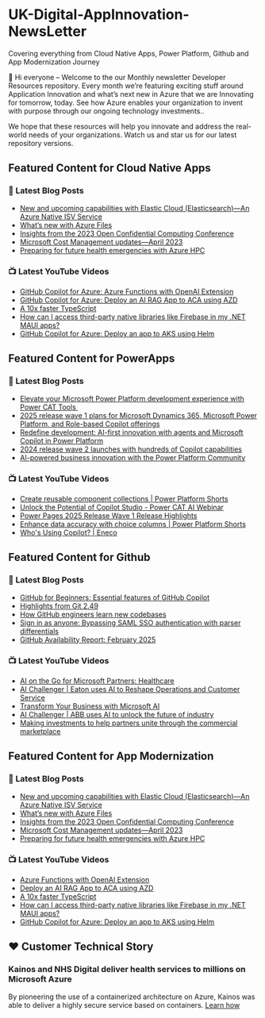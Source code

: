 # UK-Digital-AppInnovation-NewsLetter

Covering everything from Cloud Native Apps, Power Platform, Github and App Modernization Journey

👋 Hi everyone – Welcome to the our Monthly newsletter Developer Resources repository. Every month we’re featuring exciting stuff around Application Innovation and what’s next new in Azure that we are Innovating for tomorrow, today. See how Azure enables your organization to invent with purpose through our ongoing technology investments..


We hope that these resources will help you innovate and address the real-world needs of your organizations. Watch us and star us for our latest repository versions.

## Featured Content for Cloud Native Apps


### 📝 Latest Blog Posts

    
<!-- BLOGCNA:START -->
- [New and upcoming capabilities with Elastic Cloud (Elasticsearch)—An Azure Native ISV Service](https://azure.microsoft.com/blog/new-and-upcoming-capabilities-with-elastic-cloud-elasticsearch-an-azure-native-isv-service/)
- [What’s new with Azure Files](https://azure.microsoft.com/blog/what-s-new-with-azure-files/)
- [Insights from the 2023 Open Confidential Computing Conference](https://azure.microsoft.com/blog/insights-from-the-2023-open-confidential-computing-conference/)
- [Microsoft Cost Management updates—April 2023](https://azure.microsoft.com/blog/microsoft-cost-management-updates-april-2023/)
- [Preparing for future health emergencies with Azure HPC ](https://azure.microsoft.com/blog/preparing-for-future-health-emergencies-with-azure-hpc/)
<!-- BLOGCNA:END -->

### 📺 Latest YouTube Videos

 
<!-- YOUTUBECNA:START -->
- [GitHub Copilot for Azure: Azure Functions with OpenAI Extension](https://www.youtube.com/watch?v=BRPxGi--REU)
- [GitHub Copilot for Azure: Deploy an AI RAG App to ACA using AZD](https://www.youtube.com/watch?v=jX1fa9r5gqE)
- [A 10x faster TypeScript](https://www.youtube.com/watch?v=e2FgESRT_8I)
- [How can I access third-party native libraries like Firebase in my .NET MAUI apps?](https://www.youtube.com/watch?v=Fn5DldcOr28)
- [GitHub Copilot for Azure: Deploy an app to AKS using Helm](https://www.youtube.com/watch?v=WJz4v0fwqZU)
<!-- YOUTUBECNA:END -->

##  Featured Content for PowerApps
### 📝 Latest Blog Posts
<!-- BLOGPOWER:START -->
- [Elevate your Microsoft Power Platform development experience with Power CAT Tools ](https://www.microsoft.com/en-us/power-platform/blog/2025/03/04/elevate-your-microsoft-power-platform-development-experience-with-power-cat-tools/)
- [2025 release wave 1 plans for Microsoft Dynamics 365, Microsoft Power Platform, and Role-based Copilot offerings](https://www.microsoft.com/en-us/dynamics-365/blog/business-leader/2025/01/23/2025-release-wave-1-plans-for-microsoft-dynamics-365-microsoft-power-platform-and-role-based-copilot-offerings/)
- [Redefine development: AI-first innovation with agents and Microsoft Copilot in Power Platform](https://www.microsoft.com/en-us/power-platform/blog/2024/11/19/redefine-development-ai-first-innovation-with-agents-and-microsoft-copilot-in-power-platform/)
- [2024 release wave 2 launches with hundreds of Copilot capabilities](https://www.microsoft.com/en-us/dynamics-365/blog/business-leader/2024/10/29/2024-release-wave-2-launches-with-hundreds-of-copilot-capabilities/)
- [AI-powered business innovation with the Power Platform Community](https://www.microsoft.com/en-us/power-platform/blog/2024/09/18/ai-powered-business-innovation-with-the-power-platform-community/)
<!-- BLOGPOWER:END -->
 ### 📺 Latest YouTube Videos
    
<!-- YOUTUBEPOWER:START -->
- [Create reusable component collections | Power Platform Shorts](https://www.youtube.com/watch?v=lMowrlwpHfU)
- [Unlock the Potential of Copilot Studio - Power CAT AI Webinar](https://www.youtube.com/watch?v=UJBx_zAd3Fg)
- [Power Pages 2025 Release Wave 1 Release Highlights](https://www.youtube.com/watch?v=sHmqZwJZ_Mo)
- [Enhance data accuracy with choice columns | Power Platform Shorts](https://www.youtube.com/watch?v=vuzyrwEmBew)
- [Who&#39;s Using Copilot? | Eneco](https://www.youtube.com/watch?v=ablNwQDNbiE)
<!-- YOUTUBEPOWER:END -->

##  Featured Content for Github
### 📝 Latest Blog Posts
<!-- BLOGGITHUB:START -->
- [GitHub for Beginners: Essential features of GitHub Copilot](https://github.blog/ai-and-ml/github-copilot/github-for-beginners-essential-features-of-github-copilot/)
- [Highlights from Git 2.49](https://github.blog/open-source/git/highlights-from-git-2-49/)
- [How GitHub engineers learn new codebases](https://github.blog/developer-skills/application-development/how-github-engineers-learn-new-codebases/)
- [Sign in as anyone: Bypassing SAML SSO authentication with parser differentials](https://github.blog/security/sign-in-as-anyone-bypassing-saml-sso-authentication-with-parser-differentials/)
- [GitHub Availability Report: February 2025](https://github.blog/news-insights/company-news/github-availability-report-february-2025/)
<!-- BLOGGITHUB:END -->
### 📺 Latest YouTube Videos
<!-- YOUTUBEGITHUB:START -->
- [AI on the Go for Microsoft Partners: Healthcare](https://www.youtube.com/watch?v=psf6_PzsMJg)
- [AI Challenger | Eaton uses AI to Reshape Operations and Customer Service](https://www.youtube.com/watch?v=bhgvHWpe7WA)
- [Transform Your Business with Microsoft AI](https://www.youtube.com/watch?v=Ae5BeG3wkZg)
- [AI Challenger | ABB uses AI to unlock the future of industry](https://www.youtube.com/watch?v=1AW3bgj7NWA)
- [Making investments to help partners unite through the commercial marketplace](https://www.youtube.com/watch?v=B6GyTda9tQE)
<!-- YOUTUBEGITHUB:END -->
##  Featured Content for App Modernization
### 📝 Latest Blog Posts
<!-- BLOGAPPMOD:START -->
- [New and upcoming capabilities with Elastic Cloud (Elasticsearch)—An Azure Native ISV Service](https://azure.microsoft.com/blog/new-and-upcoming-capabilities-with-elastic-cloud-elasticsearch-an-azure-native-isv-service/)
- [What’s new with Azure Files](https://azure.microsoft.com/blog/what-s-new-with-azure-files/)
- [Insights from the 2023 Open Confidential Computing Conference](https://azure.microsoft.com/blog/insights-from-the-2023-open-confidential-computing-conference/)
- [Microsoft Cost Management updates—April 2023](https://azure.microsoft.com/blog/microsoft-cost-management-updates-april-2023/)
- [Preparing for future health emergencies with Azure HPC ](https://azure.microsoft.com/blog/preparing-for-future-health-emergencies-with-azure-hpc/)
<!-- BLOGAPPMOD:END -->
### 📺 Latest YouTube Videos
<!-- YOUTUBEAPPMOD:START -->
- [Azure Functions with OpenAI Extension](https://www.youtube.com/watch?v=BRPxGi--REU)
- [Deploy an AI RAG App to ACA using AZD](https://www.youtube.com/watch?v=jX1fa9r5gqE)
- [A 10x faster TypeScript](https://www.youtube.com/watch?v=e2FgESRT_8I)
- [How can I access third-party native libraries like Firebase in my .NET MAUI apps?](https://www.youtube.com/watch?v=Fn5DldcOr28)
- [GitHub Copilot for Azure: Deploy an app to AKS using Helm](https://www.youtube.com/watch?v=WJz4v0fwqZU)
<!-- YOUTUBEAPPMOD:END -->


## ♥️ Customer Technical Story 

### Kainos and NHS Digital deliver health services to millions on Microsoft Azure

By pioneering the use of a containerized architecture on Azure, Kainos was able to deliver a highly secure service based on containers. [Learn how](https://customers.microsoft.com/en-us/story/1368348549535774520-kainos-and-nhs-digital-deliver-health-services-to-millions-on-microsoft-azure)

